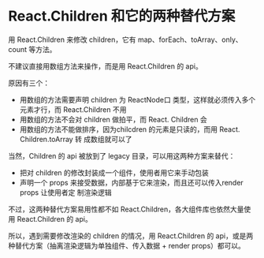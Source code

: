 # React.Children 和它的两种替代方案

用 React.Children 来修改 children，它有 map、forEach、toArray、only、count 等方法。

不建议直接用数组方法来操作，而是用 React.Children 的 api。

原因有三个：
- 用数组的方法需要声明 children 为 ReactNode口 类型，这样就必须传入多个元素才行，而
React.Children 不用
- 用数组的方法不会对 children 做拍平，而 React. Children 会
- 用数组的方法不能做排序，因为chilcdren 的元素是只读的，而用 React. Children.toArray 转
成数组就可以了


当然，Children 的 api 被放到了 legacy 目录，可以用这两种方案来替代：

- 把对 children 的修改封装成一个组件，使用者用它来手动包装
- 声明一个 props 来接受数据，内部基于它来渲染，而且还可以传入render props 让使用者定
制渲染逻辑

不过，这两种替代方案易用性都不如 React.Children，各大组件库也依然大量使用 React.Children 的 api。

所以，遇到需要修改渲染的 children 的情况，用 React.Children 的 api，或是两种替代方案（抽离渲染逻辑为单独组件、传入数据 + render props）都可以。
